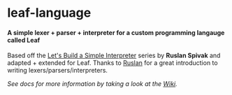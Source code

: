 # leaf-language

#### A simple lexer + parser + interpreter for a custom programming langauge called Leaf

Based off the [Let's Build a Simple Interpreter](https://ruslanspivak.com/lsbasi-part1/) series by **Ruslan Spivak**
and adapted + extended for Leaf.
Thanks to [Ruslan](https://github.com/rspivak/) for a great introduction to writing lexers/parsers/interpreters.

_See docs for more information by taking a look at the [Wiki](https://github.com/nchauhan890/leaf-language/wiki)._
